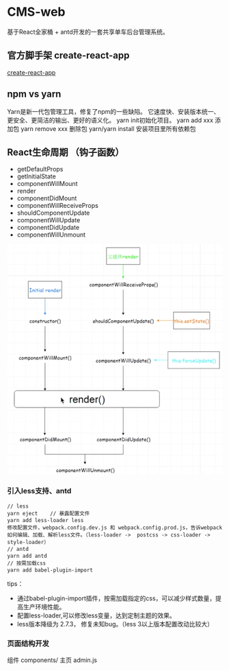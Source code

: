 # CMS-web

基于React全家桶 + antd开发的一套共享单车后台管理系统。

## 官方脚手架 create-react-app

[create-react-app](https://reactjs.org/docs/create-a-new-react-app.html)

## npm vs yarn

Yarn是新一代包管理工具，修复了npm的一些缺陷。
它速度快、安装版本统一、更安全、更简洁的输出、更好的语义化。
yarn init初始化项目。
yarn add xxx 添加包
yarn remove xxx 删除包
yarn/yarn install 安装项目里所有依赖包

## React生命周期 （钩子函数）

- getDefaultProps
- getInitialState
- componentWillMount
- render
- componentDidMount
- componentWillReceiveProps
- shouldComponentUpdate
- componentWillUpdate
- componentDidUpdate
- componentWillUnmount

![组件生命周期图](./notes_static/reactlifeCycle.png)

### 引入less支持、antd

```console
// less
yarn eject    // 暴露配置文件
yarn add less-loader less
修改配置文件，webpack.config.dev.js 和 webpack.config.prod.js，告诉webpack如何编辑、加载、解析less文件。（less-loader ->  postcss -> css-loader -> style-loader）
// antd
yarn add antd
// 按需加载css
yarn add babel-plugin-import
```

tips：

- 通过babel-plugin-import插件，按需加载指定的css，可以减少样式数量，提高生产环境性能。
- 配置less-loader,可以修改less变量，达到定制主题的效果。
- less版本降级为 2.7.3， 修复未知bug。（less 3以上版本配置改动比较大）

### 页面结构开发

组件 components/
主页 admin.js
